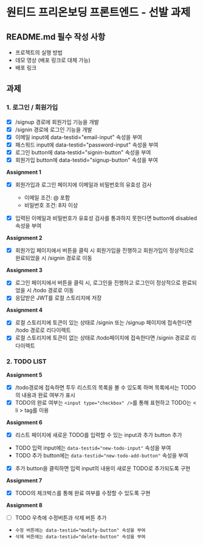 # 원티드 프리온보딩 프론트엔드 - 선발 과제

## README.md 필수 작성 사항
- 프로젝트의 실행 방법
- 데모 영상 (배포 링크로 대체 가능)
- 배포 링크

## 과제
### 1. 로그인 / 회원가입
- [x] /signup 경로에 회원가입 기능을 개발
- [x] /signin 경로에 로그인 기능을 개발
- [x] 이메일 input에 data-testid="email-input" 속성을 부여
- [x] 패스워드 input에 data-testid="password-input" 속성을 부여
- [x] 로그인 button에 data-testid="signin-button" 속성을 부여
- [x] 회원가입 button에 data-testid="signup-button" 속성을 부여

**Assignment 1**
- [x] 회원가입과 로그인 페이지에 이메일과 비밀번호의 유효성 검사 
  - 이메일 조건: @ 포함
  - 비밀번호 조건: 8자 이상 
- [x] 입력된 이메일과 비밀번호가 유효성 검사를 통과하지 못한다면 button에 disabled 속성을 부여


**Assignment 2**
- [x] 회원가입 페이지에서 버튼을 클릭 시 회원가입을 진행하고 회원가입이 정상적으로 완료되었을 시 /signin 경로로 이동

**Assignment 3**
- [x] 로그인 페이지에서 버튼을 클릭 시, 로그인을 진행하고 로그인이 정상적으로 완료되었을 시 /todo 경로로 이동
- [x] 응답받은 JWT를 로컬 스토리지에 저장

**Assignment 4**
- [x] 로컬 스토리지에 토큰이 있는 상태로 /signin 또는 /signup 페이지에 접속한다면 /todo 경로로 리다이렉트
- [x] 로컬 스토리지에 토큰이 없는 상태로 /todo페이지에 접속한다면 /signin 경로로 리다이렉트

### 2. TODO LIST

**Assignment 5**
- [x] /todo경로에 접속하면 투두 리스트의 목록을 볼 수 있도록 하며 목록에서는 TODO의 내용과 완료 여부가 표시
- [x] TODO의 완료 여부는 ```<input type="checkbox" />```를 통해 표현하고 TODO는 < li > tag를 이용

**Assignment 6**
- [x] 리스트 페이지에 새로운 TODO를 입력할 수 있는 input과 추가 button 추가
 - TODO 입력 input에는 ```data-testid="new-todo-input"``` 속성을 부여
 - TODO 추가 button에는 ```data-testid="new-todo-add-button"``` 속성을 부여
- [x] 추가 button을 클릭하면 입력 input의 내용이 새로운 TODO로 추가되도록 구현

**Assignment 7**
- [x] TODO의 체크박스를 통해 완료 여부를 수정할 수 있도록 구현

**Assignment 8**
- [ ] TODO 우측에 수정버튼과 삭제 버튼 추가
 - ```수정 버튼에는 data-testid="modify-button" 속성을 부여``` 
 - ```삭제 버튼에는 data-testid="delete-button" 속성을 부여```